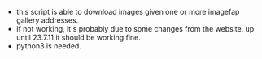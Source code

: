 - this script is able to download images given one or more imagefap gallery addresses.
- if not working, it's probably due to some changes from the website. up until 23.7.11 it should be working fine.
- python3 is needed.